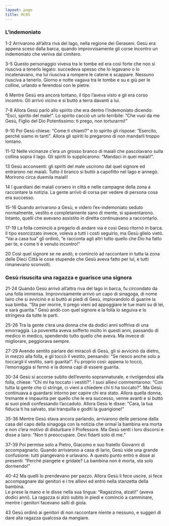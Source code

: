 ```yaml
---
layout: page
title: Mc05
---
```


### L’indemoniato
1-2 Arrivarono all’altra riva del lago, nella regione dei Geraseni. Gesù
era appena sceso dalla barca, quando improvvisamente gli corse incontro
un indemoniato che veniva dal cimitero.

3-5 Questo personaggio viveva tra le tombe ed era così forte che non si
riusciva a tenerlo legato: succedeva spesso che lo legavano o lo
incatenavano, ma lui riusciva a rompere le catene e scappare. Nessuno
riusciva a tenerlo. Giorno e notte vagava tra le tombe e su e giù per le
colline, urlando e ferendosi con le pietre.

6 Mentre Gesù era ancora lontano, il tipo l’aveva visto e gli era corso
incontro. Gli arrivò vicino e si buttò a terra davanti a lui.

7-8 Allora Gesù parlò allo spirito che era dentro l’indemoniato dicendo:
“Esci, spirito del male!”. Lo spirito cacciò un urlo terribile: “Che
vuoi da me Gesù, Figlio del Dio Potentissimo: ti prego, non torturarmi!”

9-10 Poi Gesù chiese: “Come ti chiami?” e lo spirito gli rispose:
“Esercito, perché siamo in tanti”. Allora gli spiriti lo pregarono di
non mandarli troppo lontano.

11-12 Nelle vicinanze c’era un grosso branco di maiali che pascolavano
sulla collina sopra il lago. Gli spiriti lo supplicarono: “Mandaci in
quei maiali!”.

13 Gesù acconsentì: gli spiriti del male uscirono dal quel signore ed
entrarono nei maiali. Tutto il branco si buttò a capofitto nel lago e
annegò. Morirono circa duemila maiali!

14 I guardiani dei maiali corsero in città e nelle campagne della zona a
raccontare la notizia. La gente arrivò di corsa per vedere di persona
cosa era successo.

15-16 Quando arrivarono a Gesù, e videro l’ex-indemoniato seduto
normalmente, vestito e completamente sano di mente, si spaventarono.
Intanto, quelli che avevano assistito in diretta continuavano a
raccontarlo.

17-19 La folla cominciò a pregarlo di andare via e così Gesù ritornò in
barca. Il tipo esorcizzato invece, voleva a tutti i costi seguirlo, ma
Gesù glielo vietò. “Vai a casa tua” gli ordinò, “e racconta agli altri
tutto quello che Dio ha fatto per te, e come ti è venuto incontro!”

20 Così quel signore se ne andò, e cominciò ad raccontare in tutta la
zona delle Dieci Città le cose stupende che Gesù aveva fatto per lui, e
tutti rimanevano sconvolti.

### Gesù risuscita una ragazza e guarisce una signora
21-24 Quando Gesù arrivò all’altra riva del lago in barca, fu circondato
da una folla immensa. Improvvisamente arrivò un capo di sinagoga, di
nome Iairo che si avvicinò e si buttò ai piedi di Gesù, implorandolo di
guarire la sua bimba. “Sta per morire, ti prego vieni ad appoggiare le
tue mani su di lei, e sarà guarita.” Gesù andò con quel signore e la
folla lo seguiva e lo stringeva da tutte le parti.

25-26 Tra la gente c’era una donna che da dodici anni soffriva di una
emorraggia. La poveretta aveva sofferto molto in questi anni, passando
di medico in medico, spendendo tutto quello che aveva. Ma invece di
migliorare, peggiorava sempre.

27-29 Avendo sentito parlare dei miracoli di Gesù, gli si avvicinò da
dietro, in mezzo alla folla, e gli toccò il vestito, pensando: “Se
riesco anche solo a toccargli il vestito, sarò guarita!”. Fu proprio
così: appena lo toccò, l’emorraggia si fermò e la donna capì di essere
guarita.

30-34 Gesù si accorse subito dell’evento soprannaturale, e rivolgendosi
alla folla, chiese: “Chi mi ha toccato i vestiti?”. I suoi allievi
commentarono: “Con tutta la gente che ci stringe, ci vieni a chiedere
chi ti ha toccato?”. Ma Gesù continuava a guardarsi intorno per capire
chi era stato. Allora quella donna, tremante e impaurita per quello che
le era successo, venne avanti e si buttò ai suoi piedi confessando
l’accaduto. Allora Gesù le disse: “Cara, la tua fiducia ti ha salvato,
stai tranquilla e goditi la guarigione!”

35-36 Mentre Gesù stava ancora parlando, arrivarono delle persone dalla
casa del capo della sinagoga con la notizia che ormai la bambina era
morta e non c’era motivo di disturbare il Professore. Ma Gesù sentì i
loro discorsi e disse a Iairo: “Non ti preoccupare. Devi fidarti solo di
me.”

37-39 Poi permise solo a Pietro, Giacomo e suo fratello Giovanni di
accompagnarlo. Quando arrivarono a casa di Iario, Gesù vide una grande
confusione: tutti piangevano e urlavano. A questo punto entrò e disse ai
presenti: “Perché piangete e gridate? La bambina non è morta, sta solo
dormendo!”

40-42 Ma quelli lo prendevano per pazzo. Allora Gesù li fece uscire, si
fece accompagnare dai genitori e i tre allievi ed entrò nella stanzetta
della bambina.\
Le prese la mano e le disse nella sua lingua: “Ragazzina, alzati!”
(aveva dodici anni). La ragazza si alzò subito in piedi e cominciò a
camminare, mentre i genitori facevano salti di gioia.

43 Gesù ordinò ai genitori di non raccontare niente a nessuno, e suggerì
di dare alla ragazza qualcosa da mangiare.

